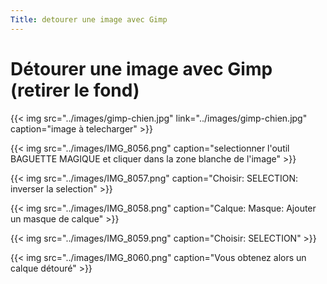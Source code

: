 ```yaml
---
Title: detourer une image avec Gimp
---
```


# Détourer une image avec Gimp (retirer le fond)

{{< img src="../images/gimp-chien.jpg" link="../images/gimp-chien.jpg" caption="image à telecharger" >}}

{{< img src="../images/IMG_8056.png" caption="selectionner l'outil BAGUETTE MAGIQUE et cliquer dans la zone blanche de l'image" >}}

{{< img src="../images/IMG_8057.png" caption="Choisir: SELECTION: inverser la selection" >}}

{{< img src="../images/IMG_8058.png" caption="Calque: Masque: Ajouter un masque de calque" >}}

{{< img src="../images/IMG_8059.png" caption="Choisir: SELECTION" >}}

{{< img src="../images/IMG_8060.png" caption="Vous obtenez alors un calque détouré" >}}
